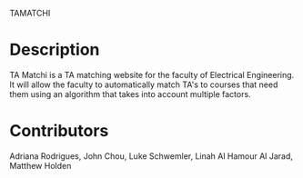 TAMATCHI

# Description

TA Matchi is a TA matching website for the faculty of Electrical Engineering. 
It will allow the faculty to automatically match TA's to courses that need them using an algorithm that takes into account multiple factors. 

# Contributors
Adriana Rodrigues, 
John Chou, 
Luke Schwemler, 
Linah Al Hamour Al Jarad, 
Matthew Holden
